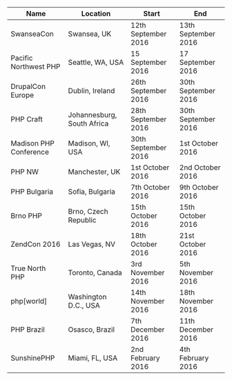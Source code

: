 | Name | Location | Start | End |
|------|----------|-------|-----|
| SwanseaCon | Swansea, UK | 12th September 2016 | 13th September 2016 |
| Pacific Northwest PHP | Seattle, WA, USA | 15 September 2016 | 17 September 2016 |
| DrupalCon Europe | Dublin, Ireland | 26th September 2016 | 30th September 2016 |
| PHP Craft | Johannesburg, South Africa | 28th September 2016 | 30th September 2016 |
| Madison PHP Conference | Madison, WI, USA | 30th September 2016 | 1st October 2016 |
| PHP NW | Manchester, UK | 1st October 2016 | 2nd October 2016 |
| PHP Bulgaria | Sofia, Bulgaria | 7th October 2016 | 9th October 2016 |
| Brno PHP | Brno, Czech Republic | 15th October 2016 | 15th October 2016 |
| ZendCon 2016 | Las Vegas, NV | 18th October 2016 | 21st October 2016 |
| True North PHP | Toronto, Canada | 3rd November 2016 | 5th November 2016 |
| php[world] | Washington D.C., USA | 14th November 2016 | 18th November 2016 |
| PHP Brazil | Osasco, Brazil | 7th December 2016 | 11th December 2016 |
| SunshinePHP | Miami, FL, USA | 2nd February 2016 | 4th February 2016 |
